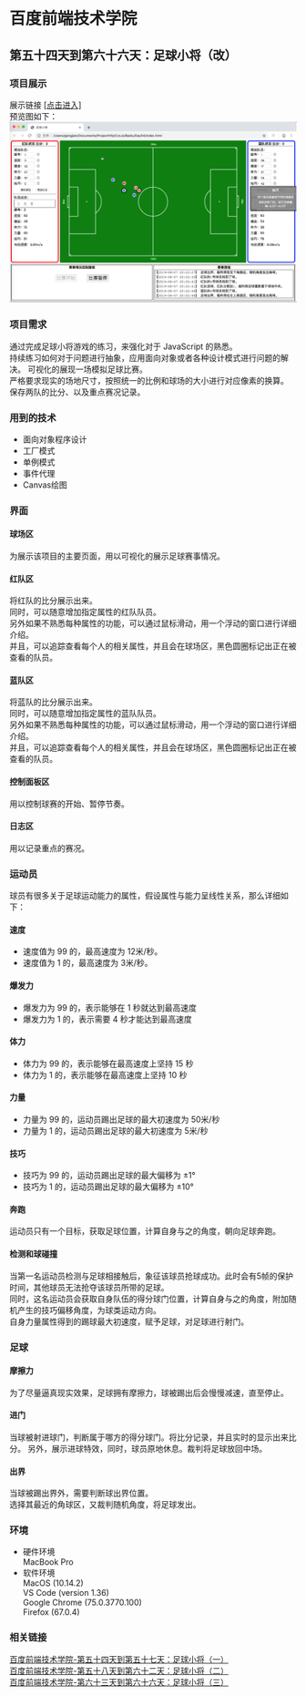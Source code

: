 # 百度前端技术学院  
## 第五十四天到第六十六天：足球小将（改）

### 项目展示
展示链接 [[点击进入]](https://gengjian1203.github.io/BaiDuIFE_Day54/)  
预览图如下：
![Result](readme/result1.png "作品展示Day54")

### 项目需求  
通过完成足球小将游戏的练习，来强化对于 JavaScript 的熟悉。  
持续练习如何对于问题进行抽象，应用面向对象或者各种设计模式进行问题的解决。 
可视化的展现一场模拟足球比赛。  
严格要求现实的场地尺寸，按照统一的比例和球场的大小进行对应像素的换算。  
保存两队的比分、以及重点赛况记录。  

### 用到的技术
* 面向对象程序设计
* 工厂模式
* 单例模式
* 事件代理
* Canvas绘图

### 界面
#### 球场区
为展示该项目的主要页面，用以可视化的展示足球赛事情况。  
#### 红队区
将红队的比分展示出来。  
同时，可以随意增加指定属性的红队队员。  
另外如果不熟悉每种属性的功能，可以通过鼠标滑动，用一个浮动的窗口进行详细介绍。  
并且，可以追踪查看每个人的相关属性，并且会在球场区，黑色圆圈标记出正在被查看的队员。
#### 蓝队区
将蓝队的比分展示出来。  
同时，可以随意增加指定属性的蓝队队员。  
另外如果不熟悉每种属性的功能，可以通过鼠标滑动，用一个浮动的窗口进行详细介绍。  
并且，可以追踪查看每个人的相关属性，并且会在球场区，黑色圆圈标记出正在被查看的队员。
#### 控制面板区
用以控制球赛的开始、暂停节奏。
#### 日志区
用以记录重点的赛况。

### 运动员
球员有很多关于足球运动能力的属性，假设属性与能力呈线性关系，那么详细如下：
#### 速度  
* 速度值为 99 的，最高速度为 12米/秒。
* 速度值为 1 的，最高速度为 3米/秒。
#### 爆发力  
* 爆发力为 99 的，表示能够在 1 秒就达到最高速度
* 爆发力为 1 的，表示需要 4 秒才能达到最高速度
#### 体力
* 体力为 99 的，表示能够在最高速度上坚持 15 秒
* 体力为 1 的，表示能够在最高速度上坚持 10 秒
#### 力量
* 力量为 99 的，运动员踢出足球的最大初速度为 50米/秒
* 力量为 1 的，运动员踢出足球的最大初速度为 5米/秒
#### 技巧
* 技巧为 99 的，运动员踢出足球的最大偏移为 ±1°  
* 技巧为 1 的，运动员踢出足球的最大偏移为 ±10°
#### 奔跑
运动员只有一个目标，获取足球位置，计算自身与之的角度，朝向足球奔跑。  
#### 检测和球碰撞
当第一名运动员检测与足球相接触后，象征该球员抢球成功。此时会有5帧的保护时间，其他球员无法抢夺该球员所带的足球。  
同时，这名运动员会获取自身队伍的得分球门位置，计算自身与之的角度，附加随机产生的技巧偏移角度，为球类运动方向。  
自身力量属性得到的踢球最大初速度，赋予足球，对足球进行射门。

### 足球
#### 摩擦力
为了尽量逼真现实效果，足球拥有摩擦力，球被踢出后会慢慢减速，直至停止。  
#### 进门
当球被射进球门，判断属于哪方的得分球门。将比分记录，并且实时的显示出来比分。
另外，展示进球特效，同时，球员原地休息。裁判将足球放回中场。
#### 出界
当球被踢出界外，需要判断球出界位置。  
选择其最近的角球区，又裁判随机角度，将足球发出。

### 环境
* 硬件环境  
MacBook Pro  
* 软件环境  
MacOS (10.14.2)  
VS Code (version 1.36)  
Google Chrome (75.0.3770.100)  
Firefox (67.0.4)  

### 相关链接
[百度前端技术学院-第五十四天到第五十七天：足球小将（一）](http://ife.baidu.com/course/detail/id/62)  
[百度前端技术学院-第五十八天到第六十二天：足球小将（二）](http://ife.baidu.com/course/detail/id/63)  
[百度前端技术学院-第六十三天到第六十六天：足球小将（三）](http://ife.baidu.com/course/detail/id/64)  
